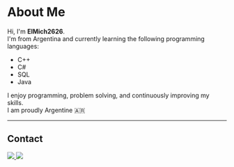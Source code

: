 # About Me

Hi, I'm **ElMich2626**.  
I'm from Argentina and currently learning the following programming languages:  
- C++  
- C#  
- SQL  
- Java  

I enjoy programming, problem solving, and continuously improving my skills.  
I am proudly Argentine 🇦🇷  

---

## Contact

<a href="https://instagram.com/mich000026" target="_blank">
  <img src="https://img.shields.io/badge/Instagram-Profile-blue?style=for-the-badge&logo=instagram" />
</a>

<a href="https://discord.com/users/elmich" target="_blank">
  <img src="https://img.shields.io/badge/Discord-elmich-5865F2?style=for-the-badge&logo=discord&logoColor=white" />
</a>
